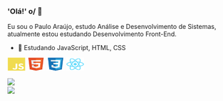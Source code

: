 ### 'Olá!' o/ 👋
  Eu sou o Paulo Araújo, estudo Análise e Desenvolvimento de Sistemas, atualmente estou estudando Desenvolvimento Front-End. 

- 🌱 Estudando JavaScript, HTML, CSS



<div>
 <img align="center" alt="Paulo-Js" height="30" width="40" src="https://raw.githubusercontent.com/devicons/devicon/master/icons/javascript/javascript-plain.svg">
 <img align="center" alt="Paulo-HTML" height="30" width="40" src="https://raw.githubusercontent.com/devicons/devicon/master/icons/html5/html5-original.svg">
 <img align="center" alt="Pauo-CSS" height="30" width="40" src="https://raw.githubusercontent.com/devicons/devicon/master/icons/css3/css3-original.svg">
 <img align="center" alt="Paulo-React" height="30" width="40" src="https://raw.githubusercontent.com/devicons/devicon/master/icons/react/react-original.svg">
</div>
<br>
<div>
  <a href="https://www.linkedin.com/in/pauloarauj/" target="_blank"><img src="https://img.shields.io/badge/-LinkedIn-%230077B5?style=for-the-badge&logo=linkedin&logoColor=white" target="_blank"></a> 
  
</div>
  <div align="left">
  <a href="https://github.com/pauloaraj">
  <img height="180em" src="https://github-readme-stats.vercel.app/api?username=pauloaraj&show_icons=true&theme=dark&include_all_commits=true&count_private=true"/>
  
</div>
<br>
 

